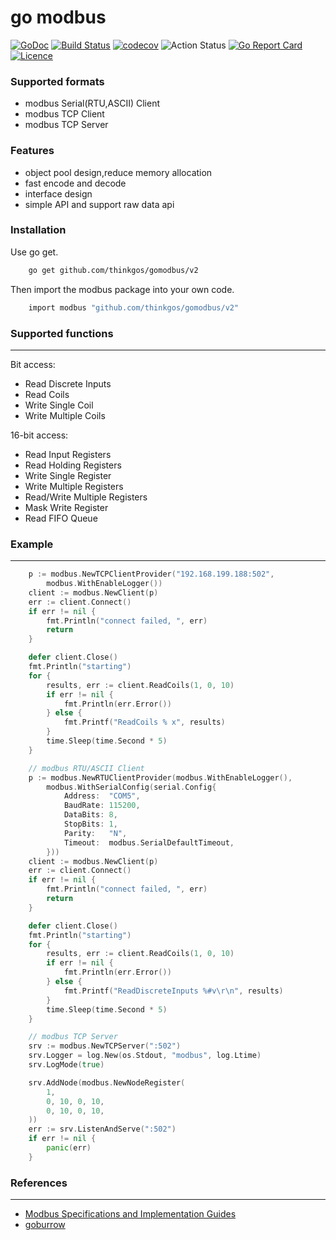 # go modbus
[![GoDoc](https://godoc.org/github.com/thinkgos/gomodbus?status.svg)](https://godoc.org/github.com/thinkgos/gomodbus)
[![Build Status](https://www.travis-ci.org/thinkgos/gomodbus.svg?branch=master)](https://www.travis-ci.org/thinkgos/gomodbus)
[![codecov](https://codecov.io/gh/thinkgos/gomodbus/branch/master/graph/badge.svg)](https://codecov.io/gh/thinkgos/gomodbus)
![Action Status](https://github.com/thinkgos/gomodbus/workflows/Go/badge.svg)
[![Go Report Card](https://goreportcard.com/badge/github.com/thinkgos/gomodbus)](https://goreportcard.com/report/github.com/thinkgos/gomodbus)
[![Licence](https://img.shields.io/github/license/thinkgos/gomodbus)](https://raw.githubusercontent.com/thinkgos/gomodbus/master/LICENSE)


### Supported formats

- modbus Serial(RTU,ASCII) Client
- modbus TCP Client
- modbus TCP Server

### Features

- object pool design,reduce memory allocation
- fast encode and decode
- interface design
- simple API and support raw data api

### Installation

Use go get.
```bash
    go get github.com/thinkgos/gomodbus/v2
```

Then import the modbus package into your own code.
```bash
    import modbus "github.com/thinkgos/gomodbus/v2"
```

### Supported functions

---

Bit access:
*   Read Discrete Inputs
*   Read Coils
*   Write Single Coil
*   Write Multiple Coils

16-bit access:
*   Read Input Registers
*   Read Holding Registers
*   Write Single Register
*   Write Multiple Registers
*   Read/Write Multiple Registers
*   Mask Write Register
*   Read FIFO Queue

### Example

---

```go
	p := modbus.NewTCPClientProvider("192.168.199.188:502",
		modbus.WithEnableLogger())
	client := modbus.NewClient(p)
	err := client.Connect()
	if err != nil {
		fmt.Println("connect failed, ", err)
		return
	}

	defer client.Close()
    fmt.Println("starting")
	for {
		results, err := client.ReadCoils(1, 0, 10)
		if err != nil {
			fmt.Println(err.Error())
		} else {
			fmt.Printf("ReadCoils % x", results)
		}
		time.Sleep(time.Second * 5)
	}
```

```go
    // modbus RTU/ASCII Client
	p := modbus.NewRTUClientProvider(modbus.WithEnableLogger(),
		modbus.WithSerialConfig(serial.Config{
			Address:  "COM5",
			BaudRate: 115200,
			DataBits: 8,
			StopBits: 1,
			Parity:   "N",
			Timeout:  modbus.SerialDefaultTimeout,
		}))
	client := modbus.NewClient(p)
	err := client.Connect()
	if err != nil {
		fmt.Println("connect failed, ", err)
		return
	}

	defer client.Close()
    fmt.Println("starting")
	for {
		results, err := client.ReadCoils(1, 0, 10)
		if err != nil {
			fmt.Println(err.Error())
		} else {
			fmt.Printf("ReadDiscreteInputs %#v\r\n", results)
		}
		time.Sleep(time.Second * 5)
	}
```

```go
    // modbus TCP Server
	srv := modbus.NewTCPServer(":502")
	srv.Logger = log.New(os.Stdout, "modbus", log.Ltime)
	srv.LogMode(true)

	srv.AddNode(modbus.NewNodeRegister(
		1,
		0, 10, 0, 10, 
		0, 10, 0, 10,
	))
	err := srv.ListenAndServe(":502")
	if err != nil {
		panic(err)
	}
```

### References

---

- [Modbus Specifications and Implementation Guides](http://www.modbus.org/specs.php)
- [goburrow](https://github.com/goburrow/modbus)